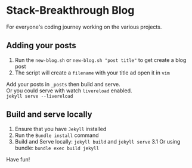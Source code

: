 # Stack-Breakthrough Blog

For everyone's coding journey working on the various projects. 

## Adding your posts

1. Run the `new-blog.sh` or `new-blog.sh "post title"` to get create a blog post
2. The script will create a `filename` with your title ad open it in `vim`

Add your posts in `_posts` then build and serve. <br/> 
Or you could serve with watch `livereload` enabled. <br/>
`jekyll serve --livereload`

## Build and serve locally

1. Ensure that you have `Jekyll` installed
2. Run the `Bundle install` command
3. Build and Serve locally: `jekyll build` and `jekyll serve`
3.1  Or using bundle: `bundle exec build jekyll`

Have fun!


